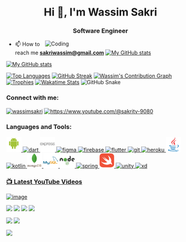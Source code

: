 

<h1 align="center">Hi 👋, I'm Wassim Sakri</h1>
<h3 align="center">Software Engineer</h3>


<img align="right" alt="Coding" width="400" src="https://miro.medium.com/max/1360/0*7Q3yvSIv_t0ioJ-Z.gif">


- 📫 How to reach me **sakriwassim@gmail.com**
[![My GitHub stats](https://github-readme-stats.vercel.app/api?username=sakriwassim&show_icons=true&theme=radical)](https://github.com/anuraghazra/github-readme-stats)

[![My GitHub stats](https://github-readme-stats.vercel.app/api?username=sakriwassim&hide=stars&show_icons=true)](https://github.com/anuraghazra/github-readme-stats)




[![Top Languages](https://github-readme-stats.vercel.app/api/top-langs/?username=sakriwassim&layout=compact)](https://github.com/anuraghazra/github-readme-stats)
[![GitHub Streak](https://github-readme-streak-stats.herokuapp.com?user=sakriwassim)](https://git.io/streak-stats)
[![Wassim's Contribution Graph](https://activity-graph.herokuapp.com/graph?username=sakriwassim&theme=github)](https://github.com/ashutosh00710/github-readme-activity-graph)
[![Trophies](https://github-profile-trophy.vercel.app/?username=sakriwassim&theme=onedark)](https://github.com/ryo-ma/github-profile-trophy)
[![Wakatime Stats](https://github-readme-stats.vercel.app/api/wakatime?username=sakriwassim)](https://github.com/anuraghazra/github-readme-stats)
![GitHub Snake](https://github.com/sakriwassim/sakriwassim/blob/output/github-contribution-grid-snake.svg)


<h3 align="left">Connect with me:</h3>
<p align="left">
<a href="https://linkedin.com/in/wassimsakri" target="blank"><img align="center" src="https://raw.githubusercontent.com/rahuldkjain/github-profile-readme-generator/master/src/images/icons/Social/linked-in-alt.svg" alt="wassimsakri" height="30" width="40" /></a>
<a href="https://www.youtube.com/@wassimsakri8654" target="blank"><img align="center" src="https://raw.githubusercontent.com/rahuldkjain/github-profile-readme-generator/master/src/images/icons/Social/youtube.svg" alt="https://www.youtube.com/@sakritv-9080" height="30" width="40" /></a>
</p>

<h3 align="left">Languages and Tools:</h3>
<p align="left"> <a href="https://developer.android.com" target="_blank" rel="noreferrer"> <img src="https://raw.githubusercontent.com/devicons/devicon/master/icons/android/android-original-wordmark.svg" alt="android" width="40" height="40"/> </a> <a href="https://dart.dev" target="_blank" rel="noreferrer"> <img src="https://www.vectorlogo.zone/logos/dartlang/dartlang-icon.svg" alt="dart" width="40" height="40"/> </a> <a href="https://expressjs.com" target="_blank" rel="noreferrer"> <img src="https://raw.githubusercontent.com/devicons/devicon/master/icons/express/express-original-wordmark.svg" alt="express" width="40" height="40"/> </a> <a href="https://www.figma.com/" target="_blank" rel="noreferrer"> <img src="https://www.vectorlogo.zone/logos/figma/figma-icon.svg" alt="figma" width="40" height="40"/> </a> <a href="https://firebase.google.com/" target="_blank" rel="noreferrer"> <img src="https://www.vectorlogo.zone/logos/firebase/firebase-icon.svg" alt="firebase" width="40" height="40"/> </a> <a href="https://flutter.dev" target="_blank" rel="noreferrer"> <img src="https://www.vectorlogo.zone/logos/flutterio/flutterio-icon.svg" alt="flutter" width="40" height="40"/> </a> <a href="https://git-scm.com/" target="_blank" rel="noreferrer"> <img src="https://www.vectorlogo.zone/logos/git-scm/git-scm-icon.svg" alt="git" width="40" height="40"/> </a> <a href="https://heroku.com" target="_blank" rel="noreferrer"> <img src="https://www.vectorlogo.zone/logos/heroku/heroku-icon.svg" alt="heroku" width="40" height="40"/> </a> <a href="https://www.java.com" target="_blank" rel="noreferrer"> <img src="https://raw.githubusercontent.com/devicons/devicon/master/icons/java/java-original.svg" alt="java" width="40" height="40"/> </a> <a href="https://kotlinlang.org" target="_blank" rel="noreferrer"> <img src="https://www.vectorlogo.zone/logos/kotlinlang/kotlinlang-icon.svg" alt="kotlin" width="40" height="40"/> </a> <a href="https://www.mongodb.com/" target="_blank" rel="noreferrer"> <img src="https://raw.githubusercontent.com/devicons/devicon/master/icons/mongodb/mongodb-original-wordmark.svg" alt="mongodb" width="40" height="40"/> </a> <a href="https://www.mysql.com/" target="_blank" rel="noreferrer"> <img src="https://raw.githubusercontent.com/devicons/devicon/master/icons/mysql/mysql-original-wordmark.svg" alt="mysql" width="40" height="40"/> </a> <a href="https://nodejs.org" target="_blank" rel="noreferrer"> <img src="https://raw.githubusercontent.com/devicons/devicon/master/icons/nodejs/nodejs-original-wordmark.svg" alt="nodejs" width="40" height="40"/> </a> <a href="https://spring.io/" target="_blank" rel="noreferrer"> <img src="https://www.vectorlogo.zone/logos/springio/springio-icon.svg" alt="spring" width="40" height="40"/> </a> <a href="https://developer.apple.com/swift/" target="_blank" rel="noreferrer"> <img src="https://raw.githubusercontent.com/devicons/devicon/master/icons/swift/swift-original.svg" alt="swift" width="40" height="40"/> </a> <a href="https://unity.com/" target="_blank" rel="noreferrer"> <img src="https://www.vectorlogo.zone/logos/unity3d/unity3d-icon.svg" alt="unity" width="40" height="40"/> </a> <a href="https://www.adobe.com/products/xd.html" target="_blank" rel="noreferrer"> <img src="https://cdn.worldvectorlogo.com/logos/adobe-xd.svg" alt="xd" width="40" height="40"/> 
  

  

  ### 📺 Latest YouTube Videos

<!-- BEGIN YOUTUBE-CARDS -->

  


[<img width="1316" alt="image" src="https://github.com/user-attachments/assets/90df5a3d-60ff-41a0-aff6-79dbbd26e197">](https://www.youtube.com/watch?v=q2SYGmfCi0I)
  
[<img src="https://play-lh.googleusercontent.com/-N22f90MIvPxQA5EaQ2fR6zF7CDr5MHX2jhkSquwN3fI3LaPalnWoua4jndaPGjXIQ=w2560-h1440-rw" height="250"/>](https://www.youtube.com/watch?v=KmyxCgFi8Xk&t=50s)
  [<img src="https://user-images.githubusercontent.com/62904371/226500825-fb46b929-f0be-474d-8473-108a8e661486.png" height="250"/>](https://www.youtube.com/watch?v=e9BHIquJshQ&t=41s)
  [<img src="https://user-images.githubusercontent.com/62904371/226501828-df6ea32b-ec79-4ea9-8824-f46ce7735351.png"  height="250"/>](https://www.youtube.com/shorts/K_J_XMhorQU)
  [<img src="https://user-images.githubusercontent.com/62904371/226502140-7255effb-5160-4d8e-b8c6-858a58b60f29.png" height="250"/>](https://www.youtube.com/shorts/lG0tSrVw32o)
 
  [<img src="https://user-images.githubusercontent.com/62904371/226502816-b6bfe665-a612-48ce-8408-9e47461c60e7.png"   height="250"/>](https://www.youtube.com/watch?v=4vvpEfQ0BVw)
   [<img src="https://user-images.githubusercontent.com/62904371/226503880-559c3864-46d5-42b9-a887-89d6ff8a12f8.png"   height="250"/>](https://youtu.be/DzyrvMjce3c)
  

  <!-- END YOUTUBE-CARDS -->

[<img src="https://custom-icon-badges.demolab.com/badge/-Subscribe%20For%20More-red?style=for-the-badge&logo=video&logoColor=white"/>](https://www.youtube.com/@wassimsakri8654)
 </p>

  

